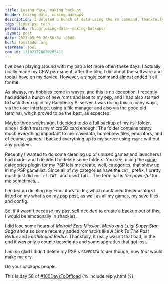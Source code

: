 ```yaml
---
title: Losing data, making backups
header: Losing data, making backups
description: I deleted a bunch of data using the rm command, thankfully, a happy coincidence made my pain a lot more bearable
tags: linux psp tech
permalink: /blog/losing-data--making-backups/
layout: post
date: 2023-09-06 20:56:34 -0600
host: fosstodon.org
username: joel
com_id: 111021726690205411
---
```


I've been playing around with my psp a lot more often these days. I actually finally made my CFW permanent, after the blog I did about the software and tools I have on my device. However, a single command almost ended it all for me.

As always, [my hobbies come in waves](/blog/the-hobby-cycle/), and this is no exception. I recently had added a bunch of new roms and isos to my psp, and I had also started to back them up in my Raspberry Pi server. I was doing this in many ways, via the user interface, using a file manager and also via the good old terminal, which proved to be the best, as expected.

Maybe three weeks ago, I decided to do a full backup of my `PSP` folder, since I didn't trust my microSD card enough. The folder contains pretty much everything important to me: savedata, homebrew files, emulators, and of course, games. I backed everything up to my server using `rsync` without any problem.

Recently I wanted to do some cleaning up of unused games and launchers I had made, and I decided to delete some folders. You see, using the [game categories plugin](https://www.pspunk.com/game-categories-lite/) for my PSP lets me create, well, categories, that show up in my PSP game list. Since all of my categories have the `CAT_` prefix, I pretty much just did `rm -rf CAT_` and used Tab... The terminal is *too powerful* for me sometimes...

I ended up deleting my Emulators folder, which contained the emulators I listed on my [what's on my psp](/blog/what-is-on-my-psp/) post, as well as all my games, my save files and config.

So, if it wasn't because my past self decided to create a backup out of this, I would be emotionally in shackles.

I did lose some hours of *Metroid Zero Mission*, *Mario and Luigi Super Star Saga* and also some recently added romhacks like *A Link To The Past Redux* and *EarthBound Redux*. Thankfully, it really wasn't that bad, in the end it was only a couple bossfights and some upgrades that got lost.

I am so glad I didn't delete my PSP's `SAVEDATA` folder though, now *that* would make me cry.

Do your backups people.

This is day 58 of [#100DaysToOffload](https://100daystooffload.com)
{% include reply.html %}
